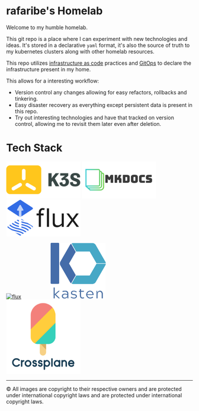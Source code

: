 # rafaribe's Homelab

Welcome to my humble homelab.

This git repo is a place where I can experiment with new technologies and ideas. It's stored in a declarative `yaml` format, it's also the source of truth to my kubernetes clusters along with other homelab resources.

This repo utilizes [infrastructure as code](https://www.wikiwand.com/en/Infrastructure_as_code) practices and [GitOps](https://www.redhat.com/en/topics/devops/what-is-gitops) to declare the infrastructure present in my home.

This allows for a interesting workflow:

- Version control any changes allowing for easy refactors, rollbacks and tinkering.
- Easy disaster recovery as everything except persistent data is present in this repo.
- Try out interesting technologies and have that tracked on version control, allowing me to revisit them later even after deletion.

# Tech Stack

[<img src="images/k3s.png" alt="k3s" style=";object-fit:cover;width:200px;height:100px"/>](https://www.k3s.io)
[<img src="images/mkdocs.png" alt="mkdocs" style=";object-fit:cover;width:200px;height:100px"/>](https://www.mkdocs.org)
[<img src="images/flux-horizontal-color.png" alt="flux" style=";object-fit:cover;width:200px;height:100px"/>](https://fluxcd.io)

[<img src="https://seeklogo.com/images/C/cilium-logo-B9B53FC8EA-seeklogo.com.png" alt="flux" style=";object-fit:contain;width:200px;height:100px"/>](https://cilium.org)
[<img src="images/kasten-logo-stacked.svg" alt="flux" style=";object-fit:contain;width:300px;height:150px"/>](https://www.kasten.io)
[<img src="images/crossplane-stacked-color.png" alt="crossplane" style=";width:200px;height:200px"/>](https://crossplane.io)

---

© All images are copyright to their respective owners and are protected under international copyright laws and are protected under international copyright laws.
